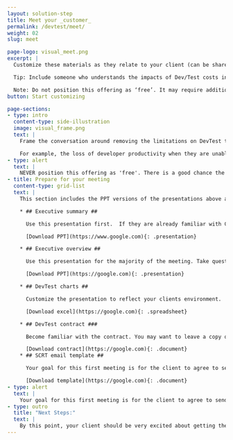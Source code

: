 ```yaml
---
layout: solution-step
title: Meet your _customer_
permalink: /devtest/meet/
weight: 02
slug: meet

page-logo: visual_meet.png
excerpt: |
  Customize these materials as they relate to your client (can be shared via email, phone, or in-person.)

  Tip: Include someone who understands the impacts of Dev/Test costs in the conversation.

  Note: Do not position this offering as ‘free’. It may require additional IPLA entitlement or hardware capacity at a discount.
button: Start customizing

page-sections:
- type: intro
  content-type: side-illustration
  image: visual_frame.png
  text: |
    Frame the conversation around removing the limitations on DevTest that are currently imposed due to cost to allow our customers to focus on the value of having a modern, agile, DevOps environment on the platform.

    For example, the loss of developer productivity when they are unable to work because the system is capped; the cost of replacing skilled developers that switch careers to work on  more 'modern' development platforms; the opportunity cost of longer development cycles leading to slower feature releases; the cost of fixing bugs that make it through to production; etc.
- type: alert
  text: |
    NEVER position this offering as 'free'. There is a good chance the client will need to purchase additional IPLA entitlement. In order for the DevTest container to be most useful, it may also require additional hardware capacity. These can be discounted, but not 'free'.
- title: Prepare for your meeting
  content-type: grid-list
  text: |
    This section includes the PPT versions of the presentations above as well as the Excel file used to created the charts in the presentation.

    * ## Executive summary ##

      Use this presentation first.  If they are already familiar with Container Pricing you can skim through this presentation with them.

      [Download PPT](https://www.google.com){: .presentation}

    * ## Executive overview ##

      Use this presentation for the majority of the meeting. Take questions as opportunities to add value to the presentation.

      [Download PPT](https://google.com){: .presentation}

    * ## DevTest charts ##

      Customize the presentation to reflect your clients environment.  You can change the peak hours, or the size of the machines.

      [Download excel](https://google.com){: .spreadsheet}

    * ## DevTest contract ###

      Become familiar with the contract. You may want to leave a copy of this contract with your client as guidance.

      [Download contract](https://google.com){: .document}
    * ## SCRT email template ##

      Your goal for this first meeting is for the client to agree to send you their SCRT reports so that you can move to the next step.

      [Download template](https://google.com){: .document}
- type: alert
  text: |
    Your goal for this first meeting is for the client to agree to send you their SCRT reports so that you can move to the next step.
- type: outro
  title: "Next Steps:"
  text: |
    By this point, your client should be very excited about getting their very own DevTest container. You are now ready to move to the below 'Prepare' stage, where you will work with Techline to build their container.
---
```

